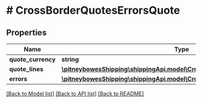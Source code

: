 # # CrossBorderQuotesErrorsQuote

## Properties

Name | Type | Description | Notes
------------ | ------------- | ------------- | -------------
**quote_currency** | **string** |  | [optional] 
**quote_lines** | [**\pitneybowesShipping\shippingApi.model\CrossBorderQuotesErrorsQuoteLines[]**](CrossBorderQuotesErrorsQuoteLines.md) |  | [optional] 
**errors** | [**\pitneybowesShipping\shippingApi.model\CrossBorderQuotesErrorsErrors**](CrossBorderQuotesErrorsErrors.md) |  | [optional] 

[[Back to Model list]](../../README.md#documentation-for-models) [[Back to API list]](../../README.md#documentation-for-api-endpoints) [[Back to README]](../../README.md)


